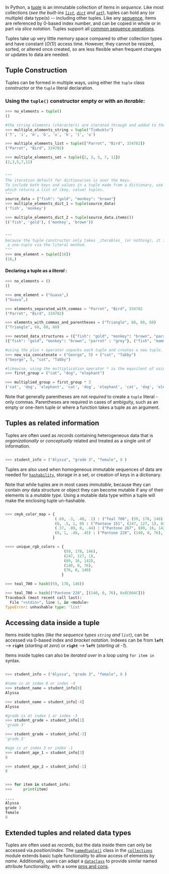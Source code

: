 In Python, a [tuple](../../../../reference/concepts/builtin_types/tuple.md) is an immutable collection of items in _sequence_. Like most collections (_see the built-ins [`list`](https://github.com/exercism/v3/blob/master/languages/python/reference/concepts/builtin_types/list.md), [`dict`](https://github.com/exercism/v3/blob/master/languages/python/reference/concepts/builtin_types/dict.md) and [`set`](https://github.com/exercism/v3/blob/master/languages/python/reference/concepts/builtin_types/set.md)_), tuples can hold any (or multiple) data type(s) -- including other tuples. Like any [sequence](https://docs.python.org/3/library/stdtypes.html#sequence-types-list-tuple-range), items are referenced by 0-based index number, and can be copied in whole or in part via _slice notation_. Tuples support all [common sequence operations](https://docs.python.org/3/library/stdtypes.html#common-sequence-operations).

Tuples take up very little memory space compared to other collection types and have constant (_O(1)_) access time. However, they cannot be resized, sorted, or altered once created, so are less flexible when frequent changes or updates to data are needed.

## Tuple Construction

Tuples can be formed in multiple ways, using either the `tuple` class constructor or the `tuple` literal declaration.

### Using the `tuple()` constructor empty or with an _iterable_:

```python
>>> no_elements = tuple()
()

#the string elements (characters) are iterated through and added to the tuple
>>> multiple_elements_string = tuple("Timbuktu")
('T', 'i', 'm', 'b', 'u', 'k', 't', 'u')

>>> multiple_elements_list = tuple(["Parrot", "Bird", 334782])
("Parrot", "Bird", 334782)

>>> multiple_elements_set = tuple({2, 3, 5, 7, 11})
(2,3,5,7,11)


"""
The iteration default for dictionaries is over the keys.
To include both keys and values in a tuple made from a dictionary, use dict.items(),
which returns a list of (key, value) tuples.
"""
source_data = {"fish": "gold", "monkey": "brown"}
>>> multiple_elements_dict_1 = tuple(source_data)
('fish', 'monkey')

>>> multiple_elements_dict_2 = tuple(source_data.items())
(('fish', 'gold'), ('monkey', 'brown'))


"""
because the tuple constructor only takes _iterables_ (or nothing), it is much easier to create
 a one-tuple via the literal method.
"""
>>> one_element = tuple([16])
(16,)

```

#### Declaring a tuple as a _literal_ :

```python
>>> no_elements = ()
()

>>> one_element = ("Guava",)
("Guava",)

>>> elements_separated_with_commas = "Parrot", "Bird", 334782
("Parrot", "Bird", 334782)

>>> elements_with_commas_and_parentheses = ("Triangle", 60, 60, 60)
("Triangle", 60, 60, 60)

>>> nested_data_structures = ({"fish": "gold", "monkey": "brown", "parrot" : "grey"}, ("fish", "mammal", "bird"))
({"fish": "gold", "monkey": "brown", "parrot" : "grey"}, ("fish", "mammal", "bird"))

#using the plus + operator unpacks each tuple and creates a new tuple.
>>> new_via_concatenate = ("George", 5) + ("cat", "Tabby")
("George", 5, "cat", "Tabby")

#likewise, using the multiplication operator * is the equvilent of using + n times
>>> first_group = ("cat", "dog", "elephant")

>>> multiplied_group = first_group * 3
('cat', 'dog', 'elephant', 'cat', 'dog', 'elephant', 'cat', 'dog', 'elephant')

```

Note that generally parentheses are not _required_ to create a `tuple` literal - only commas. Parentheses are required in cases of ambiguity, such as an empty or one-item tuple or where a function takes a tuple as an argument.

## Tuples as related information

Tuples are often used as _records_ containing heterogeneous data that is _organizationally_ or _conceptually_ related and treated as a single unit of information.

```python

>>> student_info = ("Alyssa", "grade 3", "female", 8 )

```

Tuples are also used when homogeneous immutable sequences of data are needed for [`hashability`](https://docs.python.org/3/glossary.html#hashable), storage in a set, or creation of keys in a dictionary.

Note that while tuples are in most cases _immutable_, because they can contain _any_ data structure or object they can become mutable if any of their elements is a _mutable type_. Using a mutable data type within a tuple will make the enclosing tuple un-hashable.

```python

>>> cmyk_color_map = {
                      (.69, .3, .48, .1) : ("Teal 700", (59, 178, 146), 0x3BB292),
                      (0, .5, 1, 0) : ("Pantone 151", (247, 127, 1), 0xF77F01),
                      (.37, .89, 0, .44) : ("Pantone 267", (89, 16, 142), 0x59108E),
                      (0, 1, .46, .45) : ("Pantone 228", (140, 0, 76), 0x8C004C)
                     }

>>>> unique_rgb_colors = {
                          (59, 178, 146),
                          (247, 127, 1),
                          (89, 16, 142),
                          (140, 0, 76),
                          (76, 0, 140)
                         }

>>> teal_700 = hash((59, 178, 146))

>>> teal_700 = hash(("Pantone 228", [(140, 0, 76), 0x8C004C]))
Traceback (most recent call last):
  File "<stdin>", line 1, in <module>
TypeError: unhashable type: 'list'

```

## Accessing data inside a tuple

Items inside tuples (_like the sequence types `string` and `list`_), can be accessed via 0-based index and _bracket notation_. Indexes can be from **`left`** --> **`right`** (_starting at zero_) or **`right`** --> **`left`** (_starting at -1_).

Items inside tuples can also be _iterated over_ in a loop using `for item in` syntax.

```python

>>> student_info = ("Alyssa", "grade 3", "female", 8 )

#name is at index 0 or index -4
>>> student_name = student_info[0]
Alyssa

>>> student_name = student_info[-4]
Alyssa

#grade is at index 1 or index -3
>>> student_grade = student_info[1]
'grade 3'

>>> student_grade = student_info[-3]
'grade 3'

#age is at index 3 or index -1
>>> student_age_1 = student_info[3]
8

>>> student_age_2 = student_info[-1]
8


>>> for item in student_info:
>>>     print(item)

....
Alyssa
grade 3
female
8

```

## Extended tuples and related data types

Tuples are often used as _records_, but the data inside them can only be accessed via _position_/_index_. The [`namedtuple()`](https://docs.python.org/3/library/collections.html#collections.namedtuple) class in the [`collections`](https://docs.python.org/3/library/collections.html#module-collections) module extends basic tuple functionality to allow access of elements by _name_. Additionally, users can adapt a [`dataclass`](https://docs.python.org/3/library/dataclasses.html) to provide similar named attribute functionality, with a some [pros and cons](https://stackoverflow.com/questions/51671699/data-classes-vs-typing-namedtuple-primary-use-cases).
